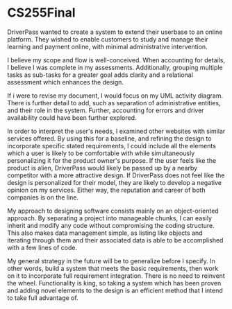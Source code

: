 # CS255Final

DriverPass wanted to create a system to extend their userbase to an online platform. They wished to
enable customers to study and manage their learning and payment online, with minimal administrative
intervention.

I believe my scope and flow is well-conceived. When accounting for details, I believe I was complete
in my assessments. Additionally, grouping multiple tasks as sub-tasks for a greater goal adds clarity
and a relational assessment which enhances the design.

If i were to revise my document, I would focus on my UML activity diagram. There is further detail
to add, such as separation of administrative entities, and their role in the system. Further,
accounting for errors and driver availability could have been further explored.

In order to interpret the user's needs, I examined other websites with similar services offered.
By using this for a baseline, and refining the design to incorporate specific stated requirements,
I could include all the elements which a user is likely to be comfortable with while simultaneously
personalizing it for the product owner's purpose. If the user feels like the product is alien,
DriverPass would likely be passed up by a nearby competitor with a more attractive design. If 
DriverPass does not feel like the design is personalized for their model, they are likely to 
develop a negative opinion on my services. Either way, the reputation and career of both companies
is on the line.

My approach to designing software consists mainly on an object-oriented approach. By separating a
project into manageable chunks, I can easily inherit and modify any code without compromising the
coding structure. This also makes data management simple, as listing like objects and iterating
through them and their associated data is able to be accomplished with a few lines of code.

My general strategy in the future will be to generalize before I specify. In other words, build a
system that meets the basic requirements, then work on it to incorporate full requirement
integration. There is no need to reinvent the wheel. Functionality is king, so taking a system
which has been proven and adding novel elements to the design is an efficient method that I 
intend to take full advantage of.
